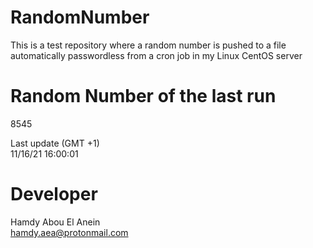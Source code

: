 # RandomNumber    
This is a test repository where a random number is pushed to a file automatically passwordless from a cron job in my Linux CentOS server    
# Random Number of the last run   
8545
      
Last update (GMT +1)    
11/16/21 16:00:01
# Developer    
Hamdy Abou El Anein   
hamdy.aea@protonmail.com
